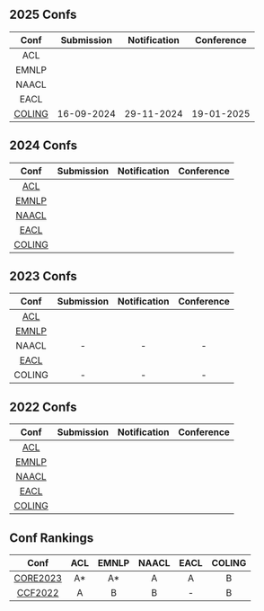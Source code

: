 
## 2025 Confs
|  Conf  | Submission    |   Notification  |   Conference  |
| :---:  |    :----:     |     :---:       |     :---:     |
|  ACL   |               |                 |               |
|  EMNLP |               |                 |               |
|  NAACL |               |                 |               |
|  EACL  |               |                 |               |
| [COLING](https://coling2025.org/) | 16-09-2024 | 29-11-2024 | 19-01-2025 |

## 2024 Confs
|  Conf  | Submission    |   Notification  |   Conference  |
| :---:  |    :----:     |     :---:       |     :---:     |
| [ACL](https://2024.aclweb.org/)   |               |                 |               |
| [EMNLP](https://2024.emnlp.org/)  |               |                 |               |
| [NAACL](https://2024.naacl.org/)  |               |                 |               |
| [EACL](https://2024.eacl.org/)    |               |                 |               |
| [COLING](https://coling2025.org/) |               |                 |               |

## 2023 Confs
|  Conf  | Submission    |   Notification  |   Conference  |
| :---:  |    :----:     |     :---:       |     :---:     |
| [ACL](https://2023.aclweb.org/)   |               |                 |               |
| [EMNLP](https://2023.emnlp.org/)  |               |                 |               |
| NAACL                             |       -       |        -        |       -       |
| [EACL](https://2023.eacl.org/)    |               |                 |               |
| COLING                            |       -       |        -        |       -       |

## 2022 Confs
|  Conf  | Submission    |   Notification  |   Conference  |
| :---:  |    :----:     |     :---:       |     :---:     |
| [ACL](https://www.aclweb.org/portal/content/60th-annual-meeting-association-computational-linguistics)   |               |                 |               |
| [EMNLP]()  |               |                 |               |
| [NAACL]()  |               |                 |               |
| [EACL]()    |               |                 |               |
| [COLING]() |               |                 |               |

## Conf Rankings
|  Conf  |   ACL   |   EMNLP  |   NAACL  | EACL | COLING |
| :---:  | :----:  |   :---:  |  :---:   | :---:|  :---: |
| [CORE2023](https://portal.core.edu.au/conf-ranks/) | A* | A* | A | A | B |
| [CCF2022](https://www.ccf.org.cn/)                 | A  | B  | B | - | B |
<!--stackedit_data:
eyJoaXN0b3J5IjpbNzUxMTAyMTcxLDc3ODgwMTYzNywxNDA1OD
gxNjMxLDEzMDY1NTQwMTIsMTk5NzQ2NDc0NCwtNjA3NjI3NTky
LDE1Njg5ODc5NSwtMTExOTA4MDIwLC01Nzg1MDg1NTYsLTc0Mz
Y5NzYwNSwzNTI3Mjc3NTYsODY0OTI1OTAxLC0xODU4MTc5OTky
LDIwNzg3Njg4MTQsLTcxNTY3Mjg1MiwxMDg5NDQ5NDIyXX0=
-->